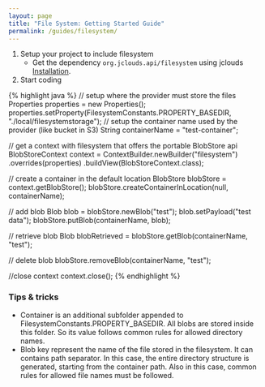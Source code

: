 ```yaml
---
layout: page
title: "File System: Getting Started Guide"
permalink: /guides/filesystem/
---
```


1. Setup your project to include filesystem
	* Get the dependency `org.jclouds.api/filesystem` using jclouds [Installation](/start/install).
2. Start coding

{% highlight java %}
// setup where the provider must store the files
Properties properties = new Properties();
properties.setProperty(FilesystemConstants.PROPERTY_BASEDIR, "./local/filesystemstorage");
// setup the container name used by the provider (like bucket in S3)
String containerName = "test-container";

// get a context with filesystem that offers the portable BlobStore api
BlobStoreContext context = ContextBuilder.newBuilder("filesystem")
                 .overrides(properties)
                 .buildView(BlobStoreContext.class);

// create a container in the default location
BlobStore blobStore = context.getBlobStore();
blobStore.createContainerInLocation(null, containerName);

// add blob
Blob blob = blobStore.newBlob("test");
blob.setPayload("test data");
blobStore.putBlob(containerName, blob);

// retrieve blob
Blob blobRetrieved = blobStore.getBlob(containerName, "test");

// delete blob
blobStore.removeBlob(containerName, "test");

//close context
context.close();
{% endhighlight %}

### Tips & tricks

  * Container is an additional subfolder appended to FilesystemConstants.PROPERTY_BASEDIR.
	All blobs are stored inside this folder. So its value follows common rules for allowed directory names.
  *  Blob key represent the name of the file stored in the filesystem. It can contains path separator.
	In this case, the entire directory structure is generated, starting from the container path.
	 Also in this case, common rules for allowed file names must be followed.
